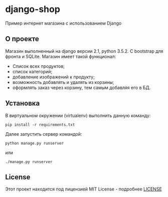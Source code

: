 # django-shop

Пример интернет магазина с использованием Django

## О проекте

Магазин выполненный на django версии 2.1, python 3.5.2. С bootstrap для фронта и SQLite.
Магазин имеет такой функционал:
- Список всех продуктов;
- список категорий;
- добавление изображений к продукту;
- возможность добавлять и удалять из корзины;
- оформлять заказ через корзину, тем самым добавляя его в БД.

## Установка

В виртуальном окружении (virtualenv) выполнить данную команду:
```
pip install -r requirements.txt
```
Далее запустить сервер командой:
```
python manage.py runserver
```
или
```
./manage.py runserver
```


## License

Этот проект находится под лицензией MIT License - подробнее [LICENSE](LICENSE.md)

